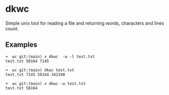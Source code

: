 # dkwc
Simple unix tool for reading a file and returning words, characters and lines count.

## Examples
```
➜  wc git:(main) ✗ dkwc  -w -l test.txt                                 
test.txt 58164 7145 
```
```
➜  wc git:(main) dkwc test.txt 
test.txt 7145 58164 342190
```
```
➜  wc git:(main) ✗ dkwc -w test.txt
test.txt 58164 
```